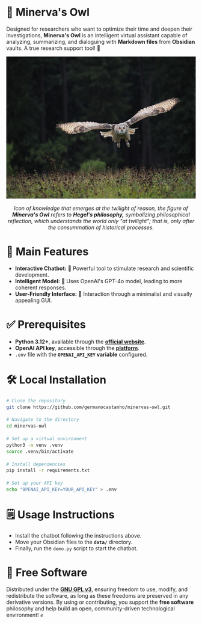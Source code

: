 # 🦉 Minerva's Owl

Designed for researchers who want to optimize their time and deepen their investigations, **Minerva's Owl** is an intelligent virtual assistant capable of analyzing, summarizing, and dialoguing with **Markdown files** from **Obsidian** vaults. A true research support tool! 🔬

<div align="center">
  <img style="max-width: 100%; height: auto;" src="assets/owl.jpg" />
  <p>
    <i>Icon of knowledge that emerges at the twilight of reason, the figure of <b>Minerva's Owl</b> refers to <b>Hegel's philosophy,</b> symbolizing philosophical reflection, which understands the world only "at twilight"; that is, only after the consummation of historical processes.</i>
  </p>
</div>

# 🚀 Main Features

- **Interactive Chatbot:** 🤖 Powerful tool to stimulate research and scientific development.
- **Intelligent Model:** 🧠 Uses OpenAI's GPT-4o model, leading to more coherent responses.
- **User-Friendly Interface:** 🎨 Interaction through a minimalist and visually appealing GUI.

# ✅ Prerequisites

- **Python 3.12+**, available through the [**official website**](https://www.python.org/downloads/).
- **OpenAI API key**, accessible through the [**platform**](https://platform.openai.com/login).
- `.env` file with the **`OPENAI_API_KEY` variable** configured.

# 🛠️ Local Installation

```bash
# Clone the repository
git clone https://github.com/germanocastanho/minervas-owl.git

# Navigate to the directory
cd minervas-owl

# Set up a virtual environment
python3 -m venv .venv
source .venv/bin/activate

# Install dependencies
pip install -r requirements.txt

# Set up your API key
echo "OPENAI_API_KEY=YOUR_API_KEY" > .env
```

# 🗒️ Usage Instructions

- Install the chatbot following the instructions above.
- Move your Obsidian files to the **`data/`** directory.
- Finally, run the `demo.py` script to start the chatbot.

# 📜 Free Software

Distributed under the [**GNU GPL v3**](LICENSE), ensuring freedom to use, modify, and redistribute the software, as long as these freedoms are preserved in any derivative versions. By using or contributing, you support the **free software** philosophy and help build an open, community-driven technological environment! ✊

